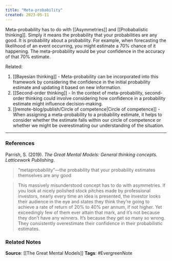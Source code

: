 ```yaml
---
title: "Meta-probability"
created: 2023-05-11
---
```


Meta-probability has to do with [[Asymmetries]] and [[Probabalistic thinking]]. Simply it means the probability that your probabilities are any good. It is probability about a probability. For example, when forecasting the likelihood of an event occurring, you might estimate a 70% chance of it happening. The meta-probability would be your confidence in the accuracy of that 70% estimate.


Related:
1. [[Bayesian thinking]] - Meta-probability can be incorporated into this framework by considering the confidence in the initial probability estimate and updating it based on new information.
2. [[Second-order thinking]] - In the context of meta-probability, second-order thinking could involve considering how confidence in a probability estimate might influence decision-making.
3. [[remote-blog/publish/Circle of competence|Circle of competence]] - When assigning a meta-probability to a probability estimate, it helps to consider whether the estimate falls within our circle of competence or whether we might be overestimating our understanding of the situation.

---
### References

Parrish, S. (2019). _The Great Mental Models: General thinking concepts. Latticework Publishing_.

> “metaprobability”—the probability that your probability estimates themselves are any good

> This massively misunderstood concept has to do with asymmetries. If you look at nicely polished stock pitches made by professional investors, nearly every time an idea is presented, the investor looks their audience in the eye and states they think they’re going to achieve a rate of return of 20% to 40% per annum, if not higher. Yet exceedingly few of them ever attain that mark, and it’s not because they don’t have any winners. It’s because they get so many so wrong. They consistently overestimate their confidence in their probabilistic estimates.

### Related Notes
**Source**: [[The Great Mental Models]]
**Tags**: #EvergreenNote